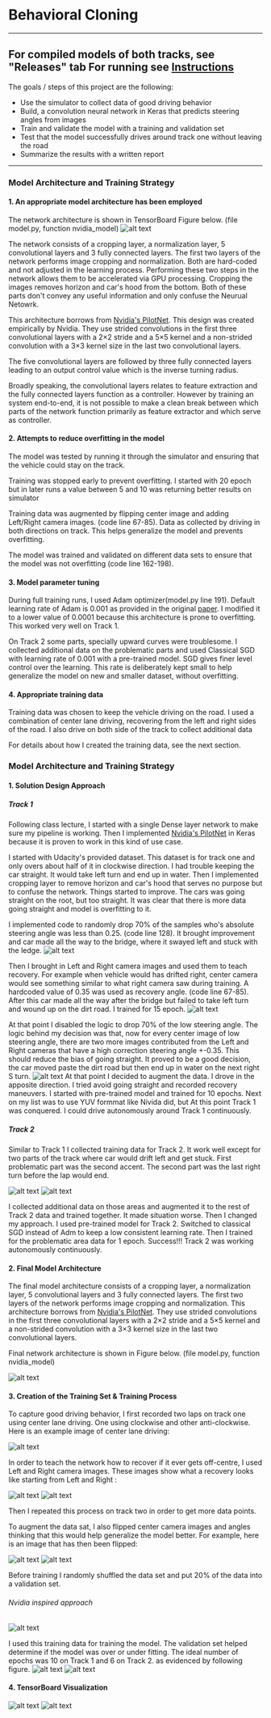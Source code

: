 # **Behavioral Cloning** 
---
For compiled models of both tracks, see "Releases" tab
For running see [Instructions](https://github.com/udacity/CarND-Behavioral-Cloning-P3/blob/master/README.md)
---
The goals / steps of this project are the following:
* Use the simulator to collect data of good driving behavior
* Build, a convolution neural network in Keras that predicts steering angles from images
* Train and validate the model with a training and validation set
* Test that the model successfully drives around track one without leaving the road
* Summarize the results with a written report


[//]: # (Image References)

[image1]: ./writeup_images/graph.png "Model Visualization"
[image2]: ./writeup_images/center.jpg "Center driving"
[image3]: ./writeup_images/left.jpg "Left"
[image4]: ./writeup_images/right.jpg "Right"
[image5]: ./examples/placeholder_small.png "Recovery Image"
[image6]: ./writeup_images/center_flipped.jpg "Center Flipped"
[image7]: ./writeup_images/leftright.png "LR"
[image8]: ./writeup_images/track2.png "LR"
[image9]: ./writeup_images/tb1.png "TensorBoard 1"
[image10]: ./writeup_images/tb2.png "TensorBoard 2"
[image11]: ./writeup_images/p1.png " "
[image12]: ./writeup_images/p2.png " "
[image13]: ./writeup_images/p3.png " "
[image14]: ./writeup_images/p4.png " "
[image15]: ./writeup_images/p55.png " "
[image16]: ./writeup_images/p6.png " "
[image17]: ./writeup_images/training.png " "
[image18]: ./writeup_images/p1.png " "
[image19]: ./writeup_images/p1.png " "
[image20]: ./writeup_images/p1.png " "

---
### Model Architecture and Training Strategy

#### 1. An appropriate model architecture has been employed

The network architecture is shown in TensorBoard Figure below. (file model.py, function nvidia_model)
![alt text][image1]

The network consists of a cropping layer, a normalization layer, 5 convolutional layers and 3 fully connected layers. The first two layers of the network performs image cropping and normalization. Both are hard-coded and not adjusted in the learning process. Performing these two steps in the network allows them to be accelerated via GPU processing. Cropping the images removes horizon and car's hood from the bottom. Both of these parts don't convey any useful information and only confuse the Neurual Netowrk.

This architecture borrows from [Nvidia's PilotNet](https://arxiv.org/pdf/1604.07316v1.pdf). This design was created empirically by Nvidia. They use strided convolutions in the first three convolutional layers with a 2×2 stride and a 5×5 kernel and a non-strided convolution with a 3×3 kernel size in the last two convolutional layers.

The five convolutional layers are followed by three fully connected layers leading to an output control value which is the inverse turning radius.

Broadly speaking, the convolutional layers relates to feature extraction and the fully connected layers function as a controller. However by training an system end-to-end, it is not possible to make a clean break between which parts of the network function primarily as feature extractor and which serve as controller.

#### 2. Attempts to reduce overfitting in the model
The model was tested by running it through the simulator and ensuring that the vehicle could stay on the track.

Training was stopped early to prevent overfitting. I started with 20 epoch but in later runs a value between 5 and 10 was returning better results on simulator

Training data was augmented by flipping center image and adding Left/Right camera images. (code line 67-85). Data as collected by driving in both directions on track. This helps generalize the model and prevents overfitting.

The model was trained and validated on different data sets to ensure that the model was not overfitting (code line 162-198). 
#### 3. Model parameter tuning

During full training runs, I used Adam optimizer(model.py line 191). Default learning rate of Adam is 0.001  as provided in the original [paper](https://arxiv.org/pdf/1412.6980v8.pdf). I modified it to a lower value of 0.0001 because this architecture is prone to overfitting. This worked very well on Track 1.

On Track 2 some parts, specially upward curves were troublesome. I collected additional data on the problematic parts and used Classical SGD with learning rate of 0.001 with a pre-trained model. SGD gives finer level control over the learning. This rate is deliberately kept small to help generalize the model on new and smaller dataset, without overfitting.

#### 4. Appropriate training data

Training data was chosen to keep the vehicle driving on the road. I used a combination of center lane driving, recovering from the left and right sides of the road. I also drive on both side of the track to collect additional data 

For details about how I created the training data, see the next section. 

### Model Architecture and Training Strategy

#### 1. Solution Design Approach
##### Track 1
Following class lecture, I started with a single Dense layer network to make sure my pipeline is working. Then I implemented [Nvidia's PilotNet](https://arxiv.org/pdf/1604.07316v1.pdf) in Keras because it is proven to work in this kind of use case.

I started with Udacity's provided dataset. This dataset is for track one and only overs about half of it in clockwise direction. I had trouble keeping the car straight. It would take left turn and end up in water. Then I implemented cropping layer to remove horizon and car's hood that serves no purpose but to confuse the network. Things started to improve. The cars was going straight on the root, but too straight. It was clear that there is more data going straight and model is overfitting to it.

I implemented code to randomly drop 70% of the samples who's absolute steering angle was less than 0.25. (code line 128). It brought improvement and car made all the way to the bridge, where it swayed left and stuck with the ledge.
![alt text][image11]

Then I brought in Left and Right camera images and used them to teach recovery. For example when vehicle would has drifted right, center camera would see something similar to what right camera saw during training. A hardcoded value of 0.35 was used as recovery angle. (code line 67-85). After this car made all the way after the bridge but failed to take left turn and wound up on the dirt road. I trained for 15 epoch.
![alt text][image12]

At that point I disabled the logic to drop 70% of the low steering angle. The logic behind my decision was that, now for every center image of low steering angle, there are two more images contributed from the Left and Right cameras that have a high correction steering angle +-0.35. This should reduce the bias of going straight. It proved to be a good decision, the car moved paste the dirt road but then end up in water on the next right S turn.
![alt text][image13]
At that point I decided to augment the data. I drove in the apposite direction. I tried avoid going straight and recorded recovery maneuvers. I started with pre-trained model and trained for 10 epochs. Next on my list was to use YUV formmat like Nivida did, but At this point Track 1 was conquered. I could drive autonomously around Track 1 continuously.     

##### Track 2
Similar to Track 1 I collected training data for Track 2. It work well except for two parts of the track where car would drift left and get stuck. First problematic part was the second accent. The second part was the last right turn before the lap would end.

![alt text][image15]
![alt text][image16]

I collected additional data on those areas and augmented it to the rest of Track 2 data and trained together. It made situation worse. Then I changed my approach. I used pre-trained model for Track 2. Switched to classical SGD instead of Adm to keep a low consistent learning rate. Then I trained for the problematic area data for 1 epoch. Success!!! Track 2 was working autonomously continuously. 

#### 2. Final Model Architecture

The final model architecture consists of a cropping layer, a normalization layer, 5 convolutional layers and 3 fully connected layers. The first two layers of the network performs image cropping and normalization. This architecture borrows from [Nvidia's PilotNet](https://arxiv.org/pdf/1604.07316v1.pdf). They use strided convolutions in the first three convolutional layers with a 2×2 stride and a 5×5 kernel and a non-strided convolution with a 3×3 kernel size in the last two convolutional layers.

Final network architecture is shown in Figure below. (file model.py, function nvidia_model)
 
![alt text][image1]

#### 3. Creation of the Training Set & Training Process

To capture good driving behavior, I first recorded two laps on track one using center lane driving. One using clockwise and other anti-clockwise. Here is an example image of center lane driving:

![alt text][image2]

In order to teach the network how to recover if it ever gets off-centre, I used Left and Right camera images. These images show what a recovery looks like starting from Left and Right :

![alt text][image3]
![alt text][image4]


Then I repeated this process on track two in order to get more data points.

To augment the data sat, I also flipped center camera images and angles thinking that this would help generalize the model better. For example, here is an image that has then been flipped:

![alt text][image2]
![alt text][image6]

Before training I randomly shuffled the data set and put 20% of the data into a validation set. 
###### Nvidia inspired approach

![alt text][image17]

I used this training data for training the model. The validation set helped determine if the model was over or under fitting. The ideal number of epochs was 10 on Track 1 and 6 on Track 2. as evidenced by following figure.
![alt text][image7]
![alt text][image8]

#### 4. TensorBoard Visualization
![alt text][image9]
![alt text][image10]
